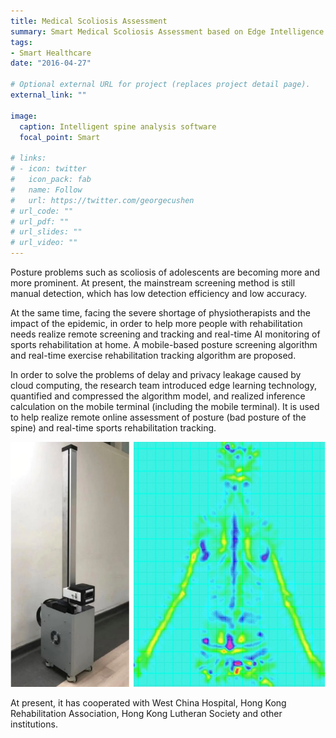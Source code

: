 ```yaml
---
title: Medical Scoliosis Assessment
summary: Smart Medical Scoliosis Assessment based on Edge Intelligence.
tags:
- Smart Healthcare
date: "2016-04-27"

# Optional external URL for project (replaces project detail page).
external_link: ""

image:
  caption: Intelligent spine analysis software 
  focal_point: Smart

# links:
# - icon: twitter
#   icon_pack: fab
#   name: Follow
#   url: https://twitter.com/georgecushen
# url_code: ""
# url_pdf: ""
# url_slides: ""
# url_video: ""
---
```


Posture problems such as scoliosis of adolescents are becoming more and more prominent. At present, the mainstream screening method is still manual detection, which has low detection efficiency and low accuracy. 

At the same time, facing the severe shortage of physiotherapists and the impact of the epidemic, in order to help more people with rehabilitation needs realize remote screening and tracking and real-time AI monitoring of sports rehabilitation at home. A mobile-based posture screening algorithm and real-time exercise rehabilitation tracking algorithm are proposed.

In order to solve the problems of delay and privacy leakage caused by cloud computing, the research team introduced edge learning technology, quantified and compressed the algorithm model, and realized inference calculation on the mobile terminal (including the mobile terminal). It is used to help realize remote online assessment of posture (bad posture of the spine) and real-time sports rehabilitation tracking.

![png](./picture.png)

At present, it has cooperated with West China Hospital, Hong Kong Rehabilitation Association, Hong Kong Lutheran Society and other institutions. 
